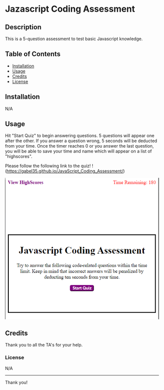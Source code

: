  # Jazascript Coding Assessment

## Description

This is a 5-question assessment to test basic Javascript knowledge.

## Table of Contents

* [Installation](#installation)
* [Usage](#usage)
* [Credits](#credits)
* [License](#license)


## Installation

N/A


## Usage

Hit "Start Quiz" to begin answering questions. 5 questions will appear one after the other. If you answer a question wrong, 5 seconds will be deducted from your time. Once the timer reaches 0 or you answer the last question, you will be able to save your time and name which will appear on a list of "highscores".

Please follow the following link to the quiz!
!(https://gabel35.github.io/JavaScript_Coding_Assessment/)

![code quiz](./Assets/javascript-assessment-webpage.png)


## Credits

Thank you to all the TA's for your help.

### License

N/A

-------------

Thank you!